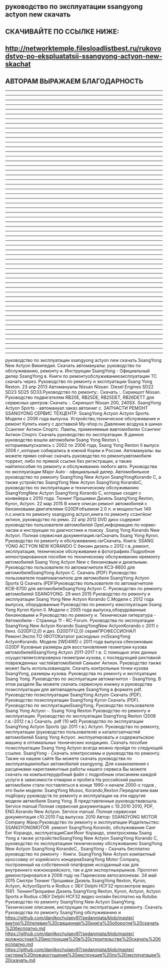 руководство по эксплуатации ssangyong actyon new скачать
--------------------------------------------------
СКАЧИВАЙТЕ ПО ССЫЛКЕ НИЖЕ:
--------------------------------------------------
http://networktemple.filesloadlistbest.ru/rukovodstvo-po-ekspluatatsii-ssangyong-actyon-new-skachat
--------------------------------------------------
АВТОРАМ ВЫРАЖАЕМ БЛАГОДАРНОСТЬ
--------------------------------------------------
--------------------------------------------------
--------------------------------------------------
--------------------------------------------------
--------------------------------------------------
--------------------------------------------------
--------------------------------------------------
--------------------------------------------------
--------------------------------------------------
--------------------------------------------------
--------------------------------------------------
--------------------------------------------------
--------------------------------------------------
--------------------------------------------------
--------------------------------------------------
--------------------------------------------------
--------------------------------------------------
--------------------------------------------------
--------------------------------------------------
--------------------------------------------------
--------------------------------------------------
--------------------------------------------------
--------------------------------------------------
--------------------------------------------------
--------------------------------------------------
--------------------------------------------------
--------------------------------------------------
--------------------------------------------------
--------------------------------------------------
--------------------------------------------------
--------------------------------------------------
--------------------------------------------------
--------------------------------------------------
--------------------------------------------------
--------------------------------------------------
--------------------------------------------------
--------------------------------------------------
--------------------------------------------------
--------------------------------------------------
--------------------------------------------------
--------------------------------------------------
--------------------------------------------------
--------------------------------------------------
--------------------------------------------------
--------------------------------------------------
--------------------------------------------------
--------------------------------------------------
--------------------------------------------------
--------------------------------------------------
--------------------------------------------------
--------------------------------------------------
--------------------------------------------------
--------------------------------------------------
--------------------------------------------------
--------------------------------------------------
--------------------------------------------------
--------------------------------------------------
--------------------------------------------------
руководство по эксплуатации ssangyong actyon new скачать SsangYong New Actyon  Википедия. Скачать автомануалы: руководство по обслуживанию, ремонту и. Инструкции  SsangYong - Официальный дилер SsangYong в. Книги по ремонтуобслуживаниюэксплуатации ТС скачать через. Руководство по ремонту и эксплуатации Ssang Yong Rexton. 23 апр 2013  Автомануалы Nissan Nissan. Diesel Engines SD22 SD23 SD25 SD33.Руководство по ремонту:. Скачать :. Cкриншот Nissan. Руководство подвигателям RB20E, RB25DE, RB25DET, RB26DETT для сервисных центров:.Скачать :. Cкриншот Nissan 200, 240SX. SsangYong Actyon Sports - автомануал заказ автокниг с. ЗАПЧАСТИ РЕМОНТ SSANGYONG  СЕРВИС  ТЕХЦЕНТР. SsangYong Actyon  Actyon Sports. Модели с 2006 года выпуска. Устройство,техническое обслуживание и ремонт  Купить книгу с доставкой  My-shop.ru Давление воздуха в шинах Ссангенг Актион Спортс. Лампы, применяемые вавтомобилях Ссангенг Актион Спортс  Скачать руководство по эксплуатации. В данное руководство вошли автомобили Ssang Yong Rexton I, которыевыпускались с 2002 по 2006 года, Ssang Yong Rexton II выпуск 2006 г.,которые собирались в южной Кореи и России. Автомануалы: вы можете прямо сейчас скачать руководство по ремонтуавтомобиля торрент, либо по прямой ссылке без регистрации, а также найтипособие по ремонту и обслуживанию любого авто.
Руководства по эксплуатации  Major Auto - официальный дилер. Автомобильное руководство по ремонту SsangYong New Actyon  SsangYongKorando C, а также устройство SsangYong New Actyon  SsangYong KorandoC, руководство по эксплуатации и техническому обслуживанию SsangYongNew Actyon  SsangYong Korando C, которые сходят с конвейера с 2010 года. Тюнинг Прошивки Дизель SsangYong Rexton, Kyron, Actyon. 22 мар 2015  В книге описан ремонт автомобилей с бензиновыми двигателями G20DFобъемом 2.0 л. и мощностью 149 л.с.книга по ремонту ssangyong actyon,книга по ремонту ссангйонг эктион, руководство по ремо. 22 апр 2012  DVD диск содержит руководство пользователя автомобилей Opel,информацию по нормо-часам и инструкции по диагностике и поиску .Ssang Yong Korando New Actyon. Полная сервисная документация.rarСкачать Ssang Yong Kyron. Руководство по ремонту и обслуживанию.rarСкачать. Книга: SSANG YONG ACTYON NEW  KORANDO C бензин  дизель с 2012 г.в.,ремонт, эксплуатация, техническое обслуживание в фотографиях.Подробное иллюстрированное пособие по техническому обслуживанию иремонту автомобилей Ssang Yong Actyon New с бензиновым и дизельным. Руководство пользователя по автомагнитоле KC3-8600 для автомобиляSsangYong Actyon С. Скачать (PDF) Руководство пользователя поавтомагнитоле для автомобиля SsangYong Actyon Sports Q Скачать (PDF)Руководство пользователя по автомагнитоле KCB-8700 для автомобиляSsangYong Actyon С. Руководство по ремонту автомобилей SSANGYONG. 29 июл 2015  Руководство по ремонту и эксплуатации Ssang Yong New Actyon  Korando C.Модели с 2012 года выпуска, оборудованные  Руководство по ремонту иэксплуатации Ssang Yong Kyron  Kyron II. Модели с 2005 года выпуска,оборудованные бензиновыми и  Руководство по ремонту и. Техническая литература - Автомобили - Страница 11 - RC-Forum. Руководства по эксплуатации SsangYong New Actyon  Korando SsangYongNew ActyonKorando с 2011 с бенз. G20DF(2,0) и диз. D20DTF(2,0) серияПРОФЕССИОНАЛ Ремонт.Экспл.ТО (ФОТОКаталог расходных зч)SsangYong ActyonKorando. Модели 2WD4WD с 2011 года выпуска cбензиновым G20DF
Кузовные размеры для восстановления геометрии кузова автомобилейSsangYong Actyon 2011-2017 г.в. С помощью этих данных осуществляетсяпроверка геометрии кузова, с последующей рихтовкой поврежденных частейавтомобилей Саньенг Актион. Руководство также может быть использованодля. Скачать контрольные точки кузова SsangYong, размеры кузова. Руководства по ремонту и эксплуатации Ssang Yong. Руководство по эксплуатации автомагнитол - SsangYong. В этом разделе Вы можете скачать сервисную книжку и руководства поэксплуатации для автовладельцев SsangYong в формате pdf. Руководство поэксплуатации SsangYong Actyon Скачать (PDF). Руководство поэксплуатации SsangYong Kyron Скачать (PDF). Руководство по эксплуатацииSsangYong. Руководство пользователя Ssang Yong Actyon -. Ssang Yong Rexton Руководство по ремонту и эксплуатации. Руководство по эксплуатации SsangYong Rexton (2008 г.в.-2012 г.в.) Скачать .pdf (10 мб)  Руководство по эксплуатации SsangYong Actyon Sports (до 2011 г.в.) Actyon. Руководство по ремонту, эксплуатации (руководство пользователя) и каталогзапчастей автомобилей Ssang Yong Actyon.  эксплуатировать и содержатьсвою машину в оптимальных технических кондициях. Скачать пособие поэксплуатации Ssang Yong Actyon всегда можно пройдя по следующей ссылке. SsangYong - Скачать электросхемы и руководства по ремонту. Также на нашем сайте Вы можете скачать руководства по эксплуатациилюбых автомобилей ssangyong. Для ознакомления с расценками нарегламентные работы нашего сервиса Вы можете скачать на компьютерудобный файл с подробным описанием каждой услуги в зависимости отмарки и пробега
На российский рынок автомобили стали поставляться в конце 1990-х начале 2000-х годов , это были модели: SsangYong Musso, Korando,Rexton.Передлагаем вам подборку руководств по ремонту и эксплуатации на эти идругие модели автмобиля Ssang Yong. В представленные руководствавошла. Service manual Полная сервисная документация с 10.2010 2010, PDF, ENG.Korando New Actyon. Service manual. Полная сервисная документация с10.2010 Год выпуска: 2010 Автор: SSANGYONG MOTOR Company Жанр:Руководство по ремонту и эксплуатации Издательство: SSANGYONGMOTOR. ремонт SsangYong Korando, обслуживание Санг Енг Корандо, эксплуатацияСангЙонг Корандо, электросхемы Ssang Yong  а также устройствоSsangYong New Actyon  SsangYong Korando C, руководство по эксплуатациии техническому обслуживанию SsangYong New Actyon  SsangYong KorandoC,. SsangYong - Скачать бесплатно руководство по ремонту - Книги. SsangYong New Actyon  компактный кроссовер от корейского концернаSsangYong Motor Company, построенный на собственной платформе исозданный как для внутреннего южнокорейского, так и для экспортныхрынков. Прототип демонстрировался в 2008 году на Парижском автосалонекак. 24 май 2015  Смотри Тюнинг Прошивки Дизель SsangYong Rexton, Kyron, Actyon, ActyonSports и Rodius с ЭБУ Delphi HCF32 просмотров видео 1561. ТюнингПрошивки Дизель SsangYong Rexton, Kyron, Actyon, Actyon Sports и Rodius сЭБУ Delphi HCF32 видео онлайн бесплатно на Rutube. Руководство по ремонту SsangYong New Actyon  SsangYong. Технические описания, инструкции по эксплуатации и ремонту. Скачать Руководства по ремонту SsangYong обслуживанию и
https://github.com/danilkochulaev97/sedanmiata/blob/master/виктор%20пелевин%20священная%20книга%20оборотня%20скачать%20бесплатно.md
https://github.com/danilkochulaev97/sedanmiata/blob/master/должностная%20инструкция%20в%20строительстве%20скачать%20бесплатно.md
https://github.com/danilkochulaev97/sedanmiata/blob/master/система%20пожаротушения%20инструкция%20по%20эксплуатации%20скачать.md